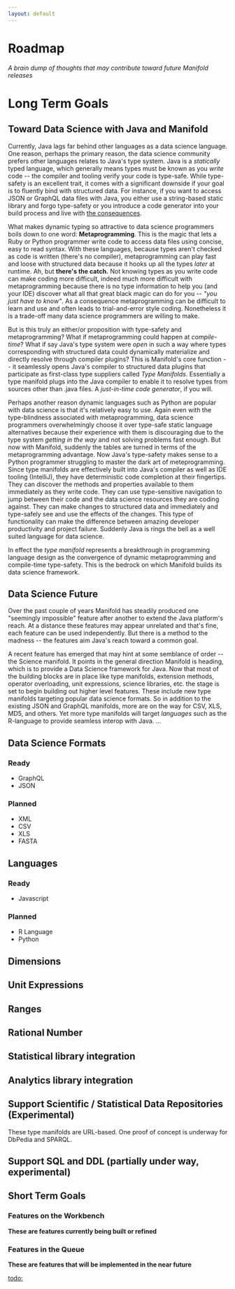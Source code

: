 ```yaml
---
layout: default
---
```


# Roadmap

*A brain dump of thoughts that may contribute toward future Manifold releases*
 
# Long Term Goals

## Toward Data Science with Java and Manifold

Currently, Java lags far behind other languages as a data science language. One reason, perhaps the primary reason, the
data science community prefers other languages relates to Java's type system.  Java is a *statically* typed
language, which generally means types must be known as you *write* code -- the compiler and tooling verify your code is
type-safe.  While type-safety is an excellent trait, it comes with a significant downside if your goal is to fluently bind
with structured data.  For instance, if you want to access JSON or GraphQL data files with Java, you either use a string-based
static library and forgo type-safety or you introduce a code generator into your build process and live with
[the consequences](https://jaxenter.com/manifold-code-generators-150738.html).

What makes dynamic typing so attractive to data science programmers boils down to one word: <b>Metaprogramming</b>. This
is the magic that lets a Ruby or Python programmer write code to access data files using concise, easy to read syntax. With
these languages, because types aren't checked as code is written (there's no compiler), metaprogramming can play fast
and loose with structured data because it hooks up all the types *later* at runtime. Ah, but **there's the catch.** 
Not knowing types as you write code can make coding more difficult, indeed much more difficult with metaprogramming
because there is no type information to help you (and your IDE) discover what all that great black magic can do for you 
 -- *"you just have to know"*. As a consequence metaprogramming can be difficult to learn and use and often leads to
 trial-and-error style coding. Nonetheless it is a trade-off many data science programmers are willing to make.

But is this truly an either/or proposition with type-safety and metaprogramming?  What if metaprogramming could happen
at _compile-time_?  What if say Java's type system were *open* in such a way where types corresponding with structured
data could dynamically materialize and directly resolve through compiler plugins?  This is Manifold's core function --
it seamlessly opens Java's compiler to structured data plugins that participate as first-class type suppliers called
_Type Manifolds_.  Essentially a type manifold plugs into the Java compiler to enable it to resolve types from sources other
than .java files. A *just-in-time code generator*, if you will.  

Perhaps another reason dynamic languages such as Python are popular with data science is that it's relatively easy to
use. Again even with the type-blindness associated with metaprogramming, data science programmers overwhelmingly choose
it over type-safe static language alternatives because their experience with them is discouraging due to the type
system *getting in the way* and not solving problems fast enough.  But now with Manifold, suddenly the tables are turned
in terms of the metaprogramming advantage. Now Java's type-safety makes sense to a Python programmer struggling to
master the dark art of <fill in the blank> meteprogramming.  Since type manifolds are effectively built into Java's
compiler as well as IDE tooling (IntelliJ), they have deterministic code completion at their fingertips. They can discover
the methods and properties available to them immediately as they write code. They can use type-sensitive navigation to
jump between their code and the data science resources they are coding against. They can make changes to structured data
and immediately and type-safely see and use the effects of the changes. This type of functionality can make the
difference between amazing developer productivity and project failure. Suddenly Java is rings the bell as a well suited
language for data science.

In effect the _type manifold_ represents a breakthrough in programming language design as the convergence of dynamic
metaprogramming and compile-time type-safety. This is the bedrock on which Manifold builds its data science framework.

## Data Science Future

Over the past couple of years Manifold has steadily produced one "seemingly impossible" feature after another to
extend the Java platform's reach. At a distance these features may appear unrelated and that's fine, each feature
can be used independently. But there is a method to the madness -- the features aim Java's reach toward a common goal. 

A recent feature has emerged that may hint at some semblance of order -- the Science manifold. It points in the general
direction Manifold is heading, which is to provide a Data Science framework for Java.  Now that most of the building
blocks are in place like type manifolds, extension methods, operator overloading, unit expressions, science libraries,
etc. the stage is set to begin building out higher level features. These include new type manifolds targeting popular
data science formats. So in addition to the existing JSON and GraphQL manifolds, more are on the way for CSV, XLS, MD5,
and others. Yet more type manifolds will target *languages* such as the R-language to provide seamless interop with
Java.  ...


## Data Science Formats

### Ready

* GraphQL
* JSON

### Planned

* XML
* CSV
* XLS
* FASTA

## Languages

### Ready

* Javascript

### Planned

* R Language
* Python

## Dimensions

## Unit Expressions

## Ranges

## Rational Number

## Statistical library integration

## Analytics library integration


## Support Scientific / Statistical Data Repositories (Experimental)
These type manifolds are URL-based.  One proof of concept is underway for DbPedia and SPARQL. 

## Support SQL and DDL (partially under way, experimental)

## Short Term Goals

### Features on the Workbench
**These are features currently being built or refined**


### Features in the Queue
**These are features that will be implemented in the near future**

<todo:>

